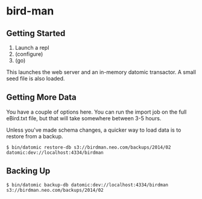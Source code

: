 # bird-man


## Getting Started

1. Launch a repl
2. (configure)
3. (go)

This launches the web server and an in-memory datomic transactor. A small
seed file is also loaded.

## Getting More Data

You have a couple of options here. You can run the import job on the full
eBird.txt file, but that will take somewhere between 3-5 hours.

Unless you've made schema changes, a quicker way to load data is to restore from
a backup.

`$ bin/datomic restore-db s3://birdman.neo.com/backups/2014/02 datomic:dev://localhost:4334/birdman`

## Backing Up

`$ bin/datomic backup-db datomic:dev://localhost:4334/birdman s3://birdman.neo.com/backups/2014/02`
